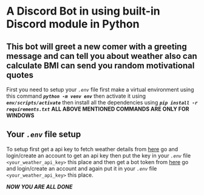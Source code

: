 # A Discord Bot in using built-in Discord module in Python

## This bot will greet a new comer with a greeting message and can tell you about weather also can calculate BMI can send you random motivational quotes

First you need to setup your _`.env`_ file first make a virtual environment using this command **_`python -m venv env`_** then activate it using **_`env/scripts/activate`_** then install all the dependencies using **_`pip install -r requirements.txt`_**
**ALL ABOVE MENTIONED COMMANDS ARE ONLY FOR WINDOWS**

## Your _`.env`_ file setup

To setup first get a api key to fetch weather details from [here](https://openweathermap.org/current) go and login/create an account to get an api key then put the key in your _`.env`_ file `<your_weather_api_key>` this place and then get a bot token from [here](https://discord.com/developers/applications) go and login/create an account and again put it in your _`.env`_ file `<your_weather_api_key>` this place.

**_NOW YOU ARE ALL DONE_**
